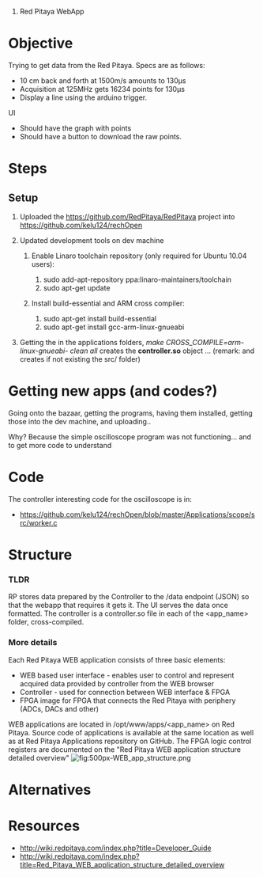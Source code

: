 1.  Red Pitaya WebApp

Objective
=========

Trying to get data from the Red Pitaya. Specs are as follows:

-   10 cm back and forth at 1500m/s amounts to 130µs
-   Acquisition at 125MHz gets 16234 points for 130µs
-   Display a line using the arduino trigger.

UI

-   Should have the graph with points
-   Should have a button to download the raw points.

Steps
=====

Setup
-----

1.  Uploaded the <https://github.com/RedPitaya/RedPitaya> project into
    <https://github.com/kelu124/rechOpen>
2.  Updated development tools on dev machine
    1.  Enable Linaro toolchain repository (only required for Ubuntu
        10.04 users):
        1.  sudo add-apt-repository ppa:linaro-maintainers/toolchain
        2.  sudo apt-get update

    2.  Install build-essential and ARM cross compiler:
        1.  sudo apt-get install build-essential
        2.  sudo apt-get install gcc-arm-linux-gnueabi

3.  Getting the in the applications folders, *make
    CROSS\_COMPILE=arm-linux-gnueabi- clean all* creates the
    **controller.so** object ... (remark: and creates if not existing
    the src/ folder)

Getting new apps (and codes?)
=============================

Going onto the bazaar, getting the programs, having them installed,
getting those into the dev machine, and uploading..

Why? Because the simple oscilloscope program was not functioning... and
to get more code to understand

Code
====

The controller interesting code for the oscilloscope is in:

-   <https://github.com/kelu124/rechOpen/blob/master/Applications/scope/src/worker.c>

Structure
=========

### TLDR

RP stores data prepared by the Controller to the <RPIP>/data endpoint
(JSON) so that the webapp that requires it gets it. The UI serves the
data once formatted. The controller is a controller.so file in each of
the <app_name> folder, cross-compiled.

### More details

Each Red Pitaya WEB application consists of three basic elements:

-   WEB based user interface - enables user to control and represent
    acquired data provided by controller from the WEB browser
-   Controller - used for connection between WEB interface & FPGA
-   FPGA image for FPGA that connects the Red Pitaya with periphery
    (ADCs, DACs and other)

WEB applications are located in /opt/www/apps/<app_name> on Red Pitaya.
Source code of applications is available at the same location as well as
at Red Pitaya Applications repository on GitHub. The FPGA logic control
registers are documented on the "Red Pitaya WEB application structure
detailed overview"
![](500px-WEB_app_structure.png "fig:500px-WEB_app_structure.png")

Alternatives
============

Resources
=========

-   <http://wiki.redpitaya.com/index.php?title=Developer_Guide>
-   <http://wiki.redpitaya.com/index.php?title=Red_Pitaya_WEB_application_structure_detailed_overview>
